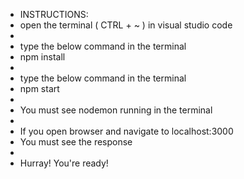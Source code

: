 
 * INSTRUCTIONS:
 * open the terminal ( CTRL + ~ ) in visual studio code
 * 
 * type the below command in the terminal 
 * npm install
 *
 * type the below command in the terminal
 * npm start
 * 
 * You must see nodemon running in the terminal
 * 
 * If you open browser and navigate to localhost:3000
 * You must see the response
 * 
 * Hurray! You're ready!
 